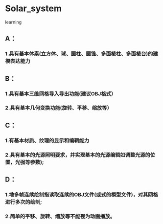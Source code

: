 # Solar_system
learning

## A：
### 1.具有基本体素(立方体、球、圆柱、圆锥、多面棱柱、多面棱台)的建模表达能力

## B：
### 1.具有基本三维网格导入导出功能(建议OBJ格式）
### 2.具有基本几何变换功能(旋转、平移、缩放等）

## C：
### 1.有基本材质、纹理的显示和编辑能力
### 2.具有基本的光源照明要求，并实现基本的光源编辑如调整光源的位置，光强等参数);

## D：
### 1.地多帧连续绘制指读取连续的OBJ文件(或式的模型文件)，对其网格进行多次的绘制;
### 2.简单的平移、旋转、缩放等不能视为动画播放。
